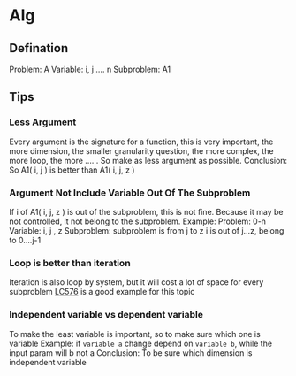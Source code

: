 # Alg

## Defination

Problem: A
Variable: i, j …. n
Subproblem: A1

## Tips

### Less Argument

Every argument is the signature for a function, this is very important, the more dimension, the smaller granularity question, the more complex, the more loop, the more …. . So make as less argument as possible.
Conclusion: So A1( i, j ) is better than A1( i, j, z )

### Argument Not Include Variable Out Of The Subproblem

If i of A1( i, j, z ) is out of the subproblem, this is not fine. Because it may be not controlled, it not belong to the subproblem.
Example:
Problem: 0-n
Variable: i, j , z
Subproblem: subproblem is from j to z
                      i is out of j…z, belong to 0….j-1

### Loop is better than iteration

Iteration is also loop by system, but it will cost a lot of space for every subproblem
[LC576](https://leetcode.com/problems/out-of-boundary-paths/) is a good example for this topic

### Independent variable vs dependent variable

To make the least variable is important, so to make sure which one is variable
Example: if `variable a` change depend on `variable b`, while the input param will b not a
Conclusion: To be sure which dimension is independent variable
